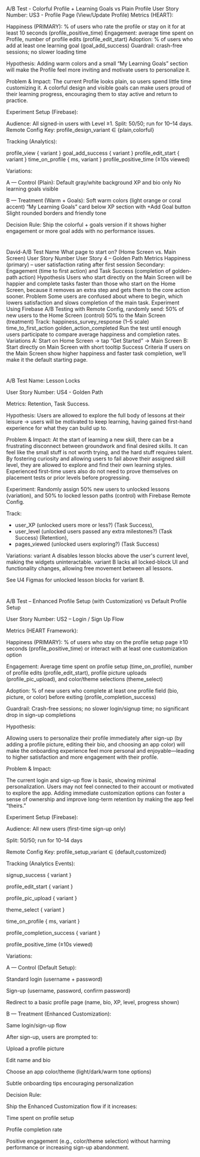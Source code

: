 A/B Test - Colorful Profile + Learning Goals vs Plain Profile
User Story Number: US3 - Profile Page (View/Update Profile)
Metrics (HEART):

Happiness (PRIMARY): % of users who rate the profile or stay on it for at least 10 seconds (profile_positive_time)
Engagement: average time spent on Profile, number of profile edits (profile_edit_start)
Adoption: % of users who add at least one learning goal (goal_add_success)
Guardrail: crash-free sessions; no slower loading time

Hypothesis:
Adding warm colors and a small “My Learning Goals” section will make the Profile feel more inviting and motivate users to personalize it.

Problem & Impact:
The current Profile looks plain, so users spend little time customizing it. A colorful design and visible goals can make users proud of their learning progress, encouraging them to stay active and return to practice.

Experiment Setup (Firebase):

Audience: All signed-in users with Level ≥1.
Split: 50/50; run for 10–14 days.
Remote Config Key: profile_design_variant ∈ {plain,colorful}

Tracking (Analytics):

profile_view { variant }
goal_add_success { variant }
profile_edit_start { variant }
time_on_profile { ms, variant }
profile_positive_time (≥10s viewed)

Variations:

A — Control (Plain):
Default gray/white background
XP and bio only
No learning goals visible

B — Treatment (Warm + Goals):
Soft warm colors (light orange or coral accent)
“My Learning Goals” card below XP section with +Add Goal button
Slight rounded borders and friendly tone

Decision Rule:
Ship the colorful + goals version if it shows higher engagement or more goal adds with no performance issues.


#

David-A/B Test Name
What page to start on? (Home Screen vs. Main Screen)
User Story Number
User Story 4 – Golden Path
Metrics
Happiness (primary) – user satisfaction rating after first session
Secondary: Engagement (time to first action) and Task Success (completion of golden-path action)
Hypothesis
Users who start directly on the Main Screen will be happier and complete tasks faster than those who start on the Home Screen, because it removes an extra step and gets them to the core action sooner.
Problem
Some users are confused about where to begin, which lowers satisfaction and slows completion of the main task.
Experiment
Using Firebase A/B Testing with Remote Config, randomly send:
50% of new users to the Home Screen (control)
50% to the Main Screen (treatment)
Track:
happiness_survey_response (1–5 scale)
time_to_first_action
golden_action_completed
Run the test until enough users participate to compare average happiness and completion rates.
Variations
A: Start on Home Screen → tap “Get Started” → Main Screen
B: Start directly on Main Screen with short tooltip
Success Criteria
If users on the Main Screen show higher happiness and faster task completion, we’ll make it the default starting page.


#

A/B Test Name: Lesson Locks

User Story Number: US4 - Golden Path

Metrics: Retention, Task Success.

Hypothesis: Users are allowed to explore the full body of lessons at their leisure → users will be motivated to keep learning, having gained first-hand experience for what they can build up to.

Problem & Impact: At the start of learning a new skill, there can be a frustrating disconnect between groundwork and final desired skills. It can feel like the small stuff is not worth trying, and the hard stuff requires talent. By fostering curiosity and allowing users to fail above their assigned skill level, they are allowed to explore and find their own learning styles. Experienced first-time users also do not need to prove themselves on placement tests or prior levels before progressing.

Experiment: Randomly assign 50% new users to unlocked lessons (variation), and 50% to locked lesson paths (control) with Firebase Remote Config.

Track: 
- user_XP (unlocked users more or less?) (Task Success), 
- user_level (unlocked users passed any extra milestones?) (Task Success) (Retention), 
- pages_viewed (unlocked users exploring?) (Task Success)

Variations: variant A disables lesson blocks above the user's current level, making the widgets uninteractable. 
variant B lacks all locked-block UI and functionality changes, allowing free movement between all lessons.

See U4 Figmas for unlocked lesson blocks for variant B.


#


A/B Test – Enhanced Profile Setup (with Customization) vs Default Profile Setup

User Story Number: US2 – Login / Sign Up Flow

Metrics (HEART Framework):

Happiness (PRIMARY):
% of users who stay on the profile setup page ≥10 seconds (profile_positive_time) or interact with at least one customization option

Engagement:
Average time spent on profile setup (time_on_profile), number of profile edits (profile_edit_start), profile picture uploads (profile_pic_upload), and color/theme selections (theme_select)

Adoption:
% of new users who complete at least one profile field (bio, picture, or color) before exiting (profile_completion_success)

Guardrail:
Crash-free sessions; no slower login/signup time; no significant drop in sign-up completions

Hypothesis:

Allowing users to personalize their profile immediately after sign-up (by adding a profile picture, editing their bio, and choosing an app color) will make the onboarding experience feel more personal and enjoyable—leading to higher satisfaction and more engagement with their profile.

Problem & Impact:

The current login and sign-up flow is basic, showing minimal personalization. Users may not feel connected to their account or motivated to explore the app. Adding immediate customization options can foster a sense of ownership and improve long-term retention by making the app feel “theirs.”

Experiment Setup (Firebase):

Audience:
All new users (first-time sign-up only)

Split:
50/50; run for 10–14 days

Remote Config Key:
profile_setup_variant ∈ {default,customized}

Tracking (Analytics Events):

signup_success { variant }

profile_edit_start { variant }

profile_pic_upload { variant }

theme_select { variant }

time_on_profile { ms, variant }

profile_completion_success { variant }

profile_positive_time (≥10s viewed)

Variations:

A — Control (Default Setup):

Standard login (username + password)

Sign-up (username, password, confirm password)

Redirect to a basic profile page (name, bio, XP, level, progress shown)

B — Treatment (Enhanced Customization):

Same login/sign-up flow

After sign-up, users are prompted to:

Upload a profile picture

Edit name and bio

Choose an app color/theme (light/dark/warm tone options)

Subtle onboarding tips encouraging personalization

Decision Rule:

Ship the Enhanced Customization flow if it increases:

Time spent on profile setup

Profile completion rate

Positive engagement (e.g., color/theme selection)
without harming performance or increasing sign-up abandonment.
